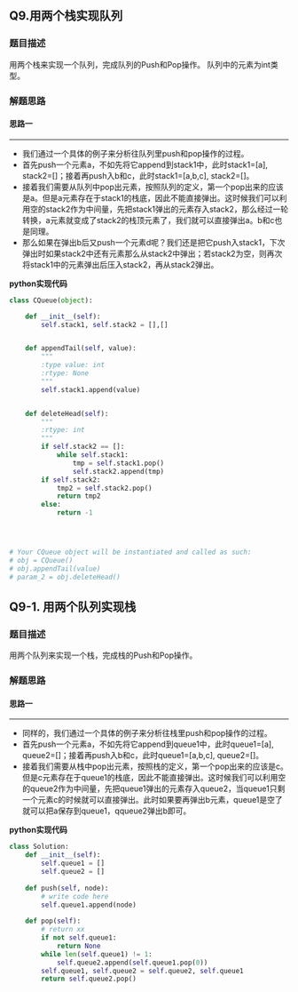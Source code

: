 ## Q9.用两个栈实现队列
### 题目描述
用两个栈来实现一个队列，完成队列的Push和Pop操作。 队列中的元素为int类型。

### 解题思路
#### 思路一
****
- 我们通过一个具体的例子来分析往队列里push和pop操作的过程。
- 首先push一个元素a，不如先将它append到stack1中，此时stack1=[a], stack2=[]；接着再push入b和c，此时stack1=[a,b,c], stack2=[]。
- 接着我们需要从队列中pop出元素，按照队列的定义，第一个pop出来的应该是a。但是a元素存在于stack1的栈底，因此不能直接弹出。这时候我们可以利用空的stack2作为中间量，先把stack1弹出的元素存入stack2，那么经过一轮转换，a元素就变成了stack2的栈顶元素了，我们就可以直接弹出a。b和c也是同理。
- 那么如果在弹出b后又push一个元素d呢？我们还是把它push入stack1，下次弹出时如果stack2中还有元素那么从stack2中弹出；若stack2为空，则再次将stack1中的元素弹出后压入stack2，再从stack2弹出。

**python实现代码**
```python
class CQueue(object):

    def __init__(self):
        self.stack1, self.stack2 = [],[]


    def appendTail(self, value):
        """
        :type value: int
        :rtype: None
        """
        self.stack1.append(value)


    def deleteHead(self):
        """
        :rtype: int
        """
        if self.stack2 == []:
            while self.stack1:
                tmp = self.stack1.pop()
                self.stack2.append(tmp)
        if self.stack2:
            tmp2 = self.stack2.pop()
            return tmp2
        else:
            return -1




# Your CQueue object will be instantiated and called as such:
# obj = CQueue()
# obj.appendTail(value)
# param_2 = obj.deleteHead()
```

## Q9-1. 用两个队列实现栈
### 题目描述
用两个队列来实现一个栈，完成栈的Push和Pop操作。

### 解题思路
#### 思路一
****
- 同样的，我们通过一个具体的例子来分析往栈里push和pop操作的过程。
- 首先push一个元素a，不如先将它append到queue1中，此时queue1=[a], queue2=[]；接着再push入b和c，此时queue1=[a,b,c], queue2=[]。
- 接着我们需要从栈中pop出元素，按照栈的定义，第一个pop出来的应该是c。但是c元素存在于queue1的栈底，因此不能直接弹出。这时候我们可以利用空的queue2作为中间量，先把queue1弹出的元素存入queue2，当queue1只剩一个元素c的时候就可以直接弹出。此时如果要再弹出b元素，queue1是空了就可以把a保存到queue1，qqueue2弹出b即可。


**python实现代码**
```python
class Solution:
    def __init__(self):
        self.queue1 = []
        self.queue2 = []
        
    def push(self, node):
        # write code here
        self.queue1.append(node)
        
    def pop(self):
        # return xx
        if not self.queue1:
            return None
        while len(self.queue1) != 1:
            self.queue2.append(self.queue1.pop(0))
        self.queue1, self.queue2 = self.queue2, self.queue1
        return self.queue2.pop()

```
